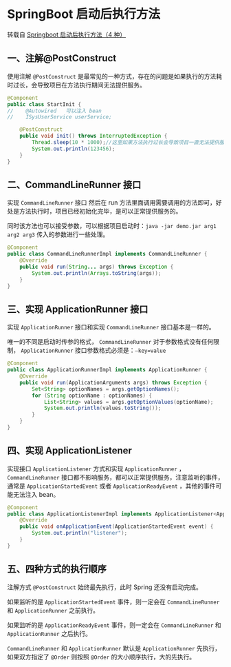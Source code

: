 # SpringBoot 启动后执行方法

转载自 [Springboot 启动后执行方法（4 种）](https://www.cnblogs.com/lizm166/p/16542073.html)

## 一、注解@PostConstruct

使用注解 `@PostConstruct` 是最常见的一种方式，存在的问题是如果执行的方法耗时过长，会导致项目在方法执行期间无法提供服务。

```java
@Component
public class StartInit {
//    @Autowired   可以注入 bean
//    ISysUserService userService;

    @PostConstruct
    public void init() throws InterruptedException {
        Thread.sleep(10 * 1000);//这里如果方法执行过长会导致项目一直无法提供服务
        System.out.println(123456);
    }
}
```

## 二、CommandLineRunner 接口

实现 `CommandLineRunner` 接口 然后在 run 方法里面调用需要调用的方法即可，好处是方法执行时，项目已经初始化完毕，是可以正常提供服务的。

同时该方法也可以接受参数，可以根据项目启动时：`java -jar demo.jar arg1 arg2 arg3` 传入的参数进行一些处理。

```java
@Component
public class CommandLineRunnerImpl implements CommandLineRunner {
    @Override
    public void run(String... args) throws Exception {
        System.out.println(Arrays.toString(args));
    }
}
```

## 三、实现 ApplicationRunner 接口

实现 `ApplicationRunner` 接口和实现 `CommandLineRunner` 接口基本是一样的。

唯一的不同是启动时传参的格式， `CommandLineRunner` 对于参数格式没有任何限制， `ApplicationRunner` 接口参数格式必须是：`–key=value`

```java
@Component
public class ApplicationRunnerImpl implements ApplicationRunner {
    @Override
    public void run(ApplicationArguments args) throws Exception {
        Set<String> optionNames = args.getOptionNames();
        for (String optionName : optionNames) {
            List<String> values = args.getOptionValues(optionName);
            System.out.println(values.toString());
        }
    }
}
```

## 四、实现 ApplicationListener

实现接口 `ApplicationListener` 方式和实现 `ApplicationRunner` ， `CommandLineRunner` 接口都不影响服务，都可以正常提供服务，注意监听的事件，通常是 `ApplicationStartedEvent` 或者 `ApplicationReadyEvent` ，其他的事件可能无法注入 bean。

```java
@Component
public class ApplicationListenerImpl implements ApplicationListener<ApplicationStartedEvent> {
    @Override
    public void onApplicationEvent(ApplicationStartedEvent event) {
        System.out.println("listener");
    }
}
```

## 五、四种方式的执行顺序

注解方式 `@PostConstruct` 始终最先执行，此时 Spring 还没有启动完成。

如果监听的是 `ApplicationStartedEvent` 事件，则一定会在 `CommandLineRunner` 和 `ApplicationRunner` 之前执行。

如果监听的是 `ApplicationReadyEvent` 事件，则一定会在 `CommandLineRunner` 和 `ApplicationRunner` 之后执行。

 `CommandLineRunner` 和 `ApplicationRunner` 默认是 `ApplicationRunner` 先执行，如果双方指定了 `@Order` 则按照 `@Order` 的大小顺序执行，大的先执行。

